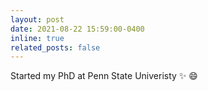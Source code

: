 ```yaml
---
layout: post
date: 2021-08-22 15:59:00-0400
inline: true
related_posts: false
---
```


Started my PhD at Penn State Univeristy :sparkles: :smile:

